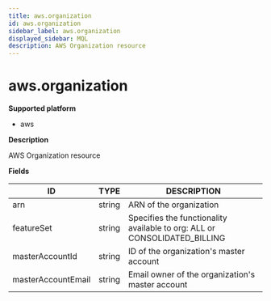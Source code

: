 ```yaml
---
title: aws.organization
id: aws.organization
sidebar_label: aws.organization
displayed_sidebar: MQL
description: AWS Organization resource
---
```


# aws.organization

**Supported platform**

- aws

**Description**

AWS Organization resource

**Fields**

| ID                 | TYPE   | DESCRIPTION                                                               |
| ------------------ | ------ | ------------------------------------------------------------------------- |
| arn                | string | ARN of the organization                                                   |
| featureSet         | string | Specifies the functionality available to org: ALL or CONSOLIDATED_BILLING |
| masterAccountId    | string | ID of the organization's master account                                   |
| masterAccountEmail | string | Email owner of the organization's master account                          |

